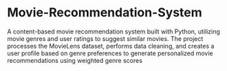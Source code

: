 # Movie-Recommendation-System
A content-based movie recommendation system built with Python, utilizing movie genres and user ratings to suggest similar movies. The project processes the MovieLens dataset, performs data cleaning, and creates a user profile based on genre preferences to generate personalized movie recommendations using weighted genre scores
